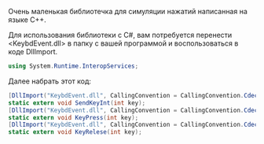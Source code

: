 Очень маленькая библиотечка для симуляции нажатий написанная на языке C++. 

Для использования библиотеки с C#, вам потребуется перенести <KeybdEvent.dll> в папку с вашей программой и воспользоваться в коде DllImport. 
```csharp
using System.Runtime.InteropServices;
```
Далее набрать этот код:
```csharp
[DllImport("KeybdEvent.dll", CallingConvention = CallingConvention.Cdecl)]
static extern void SendKeyInt(int key);
[DllImport("KeybdEvent.dll", CallingConvention = CallingConvention.Cdecl)]
static extern void KeyPress(int key);
[DllImport("KeybdEvent.dll", CallingConvention = CallingConvention.Cdecl)]
static extern void KeyRelese(int key);
```
